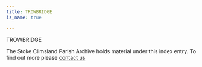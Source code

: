 ```yaml
---
title: TROWBRIDGE
is_name: true

---
```


TROWBRIDGE


The Stoke Climsland Parish Archive holds material under this index entry. To find out more please [contact us](/contact/)
